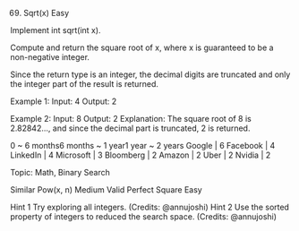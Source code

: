 69. Sqrt(x)
Easy

Implement int sqrt(int x).

Compute and return the square root of x, where x is guaranteed to be a non-negative integer.

Since the return type is an integer, the decimal digits are truncated and only the integer part of the result is returned.

Example 1:
Input: 4
Output: 2

Example 2:
Input: 8
Output: 2
Explanation: The square root of 8 is 2.82842..., and since 
             the decimal part is truncated, 2 is returned.

0 ~ 6 months6 months ~ 1 year1 year ~ 2 years
Google | 6 Facebook | 4 LinkedIn | 4 Microsoft | 3 Bloomberg | 2 Amazon | 2 Uber | 2 Nvidia | 2

Topic: Math, Binary Search

Similar
Pow(x, n) Medium
Valid Perfect Square Easy

Hint 1
Try exploring all integers. (Credits: @annujoshi)
Hint 2
Use the sorted property of integers to reduced the search space. (Credits: @annujoshi)
